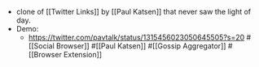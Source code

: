 - clone of [[Twitter Links]] by [[Paul Katsen]] that never saw the light of day.
- Demo: 
    - https://twitter.com/pavtalk/status/1315456023050645505?s=20 #[[Social Browser]] #[[Paul Katsen]] #[[Gossip Aggregator]] #[[Browser Extension]]

